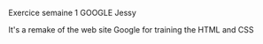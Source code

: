 Exercice semaine 1 GOOGLE Jessy

It's a remake of the web site Google for training the HTML and CSS
